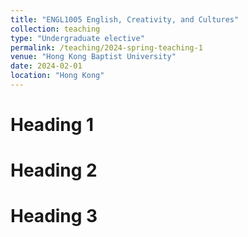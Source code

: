 ```yaml
---
title: "ENGL1005 English, Creativity, and Cultures"
collection: teaching
type: "Undergraduate elective"
permalink: /teaching/2024-spring-teaching-1
venue: "Hong Kong Baptist University"
date: 2024-02-01
location: "Hong Kong"
---
```


Heading 1
======

Heading 2
======

Heading 3
======